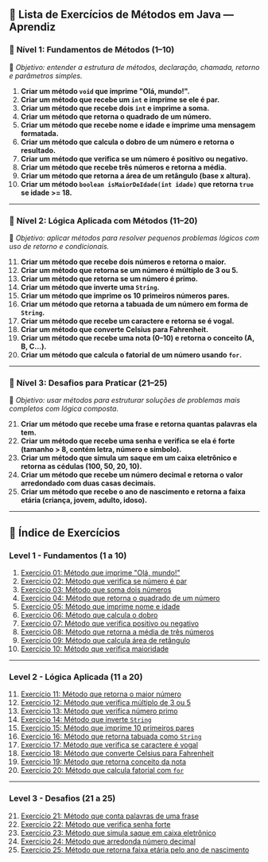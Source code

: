 ## 🔰 Lista de Exercícios de Métodos em Java — **Aprendiz**

### 📘 **Nível 1: Fundamentos de Métodos (1–10)**
🔹 *Objetivo: entender a estrutura de métodos, declaração, chamada, retorno e parâmetros simples.*

1. **Criar um método `void` que imprime "Olá, mundo!".**
2. **Criar um método que recebe um `int` e imprime se ele é par.**
3. **Criar um método que recebe dois `int` e imprime a soma.**
4. **Criar um método que retorna o quadrado de um número.**
5. **Criar um método que recebe nome e idade e imprime uma mensagem formatada.**
6. **Criar um método que calcula o dobro de um número e retorna o resultado.**
7. **Criar um método que verifica se um número é positivo ou negativo.**
8. **Criar um método que recebe três números e retorna a média.**
9. **Criar um método que retorna a área de um retângulo (base x altura).**
10. **Criar um método `boolean isMaiorDeIdade(int idade)` que retorna `true` se idade >= 18.**

---

### 📗 **Nível 2: Lógica Aplicada com Métodos (11–20)**
🔹 *Objetivo: aplicar métodos para resolver pequenos problemas lógicos com uso de retorno e condicionais.*

11. **Criar um método que recebe dois números e retorna o maior.**
12. **Criar um método que retorna se um número é múltiplo de 3 ou 5.**
13. **Criar um método que retorna se um número é primo.**
14. **Criar um método que inverte uma `String`.**
15. **Criar um método que imprime os 10 primeiros números pares.**
16. **Criar um método que retorna a tabuada de um número em forma de `String`.**
17. **Criar um método que recebe um caractere e retorna se é vogal.**
18. **Criar um método que converte Celsius para Fahrenheit.**
19. **Criar um método que recebe uma nota (0–10) e retorna o conceito (A, B, C...).**
20. **Criar um método que calcula o fatorial de um número usando `for`.**

---

### 📙 **Nível 3: Desafios para Praticar (21–25)**
🔹 *Objetivo: usar métodos para estruturar soluções de problemas mais completos com lógica composta.*

21. **Criar um método que recebe uma frase e retorna quantas palavras ela tem.**
22. **Criar um método que recebe uma senha e verifica se ela é forte (tamanho > 8, contém letra, número e símbolo).**
23. **Criar um método que simula um saque em um caixa eletrônico e retorna as cédulas (100, 50, 20, 10).**
24. **Criar um método que recebe um número decimal e retorna o valor arredondado com duas casas decimais.**
25. **Criar um método que recebe o ano de nascimento e retorna a faixa etária (criança, jovem, adulto, idoso).**

---

## 🧭 Índice de Exercícios

### Level 1 - Fundamentos (1 a 10)
1. [Exercício 01: Método que imprime "Olá, mundo!"](./Aprendiz/src/Nivel_1/Exercicio01.java)
2. [Exercício 02: Método que verifica se número é par](./Aprendiz/src/Nivel_1/Exercicio02.java)
3. [Exercício 03: Método que soma dois números](./Aprendiz/src/Nivel_1/Exercicio03.java)
4. [Exercício 04: Método que retorna o quadrado de um número](./Aprendiz/src/Nivel_1/Exercicio04.java)
5. [Exercício 05: Método que imprime nome e idade](./Aprendiz/src/Nivel_1/Exercicio05.java)
6. [Exercício 06: Método que calcula o dobro](./Aprendiz/src/Nivel_1/Exercicio06.java)
7. [Exercício 07: Método que verifica positivo ou negativo](./Aprendiz/src/Nivel_1/Exercicio07.java)
8. [Exercício 08: Método que retorna a média de três números](./Aprendiz/src/Nivel_1/Exercicio08.java)
9. [Exercício 09: Método que calcula área de retângulo](./Aprendiz/src/Nivel_1/Exercicio09.java)
10. [Exercício 10: Método que verifica maioridade](./Aprendiz/src/Nivel_1/Exercicio10.java)

---

### Level 2 - Lógica Aplicada (11 a 20)
11. [Exercício 11: Método que retorna o maior número](./Aprendiz/src/Nivel_2/Exercicio11.java)
12. [Exercício 12: Método que verifica múltiplo de 3 ou 5](./Aprendiz/src/Nivel_2/Exercicio12.java)
13. [Exercício 13: Método que verifica número primo](./Aprendiz/src/Nivel_2/Exercicio13.java)
14. [Exercício 14: Método que inverte `String`](./Aprendiz/src/Nivel_2/Exercicio14.java)
15. [Exercício 15: Método que imprime 10 primeiros pares](./Aprendiz/src/Nivel_2/Exercicio15.java)
16. [Exercício 16: Método que retorna tabuada como `String`](./Aprendiz/src/Nivel_2/Exercicio16.java)
17. [Exercício 17: Método que verifica se caractere é vogal](./Aprendiz/src/Nivel_2/Exercicio17.java)
18. [Exercício 18: Método que converte Celsius para Fahrenheit](./Aprendiz/src/Nivel_2/Exercicio18.java)
19. [Exercício 19: Método que retorna conceito da nota](./Aprendiz/src/Nivel_2/Exercicio19.java)
20. [Exercício 20: Método que calcula fatorial com `for`](./Aprendiz/src/Nivel_2/Exercicio20.java)

---

### Level 3 - Desafios (21 a 25)
21. [Exercício 21: Método que conta palavras de uma frase](./Aprendiz/src/Nivel_3/Exercicio21.java)
22. [Exercício 22: Método que verifica senha forte](./Aprendiz/src/Nivel_3/Exercicio22.java)
23. [Exercício 23: Método que simula saque em caixa eletrônico](./Aprendiz/src/Nivel_3/Exercicio23.java)
24. [Exercício 24: Método que arredonda número decimal](./Aprendiz/src/Nivel_3/Exercicio24.java)
25. [Exercício 25: Método que retorna faixa etária pelo ano de nascimento](./Aprendiz/src/Nivel_3/Exercicio25.java)  
